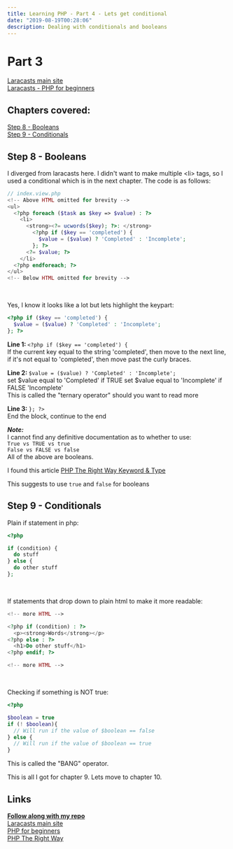 ```yaml
---
title: Learning PHP - Part 4 - Lets get conditional
date: "2019-08-19T00:28:06"
description: Dealing with conditionals and booleans
---
```


# Part 3

[Laracasts main site](https://laracasts.com)<br>
[Laracasts - PHP for beginners](https://laracasts.com/series/php-for-beginners)

## Chapters covered:

[Step 8 - Booleans](https://laracasts.com/series/php-for-beginners/episodes/8)<br>
[Step 9 - Conditionals](https://laracasts.com/series/php-for-beginners/episodes/9)

## Step 8 - Booleans

I diverged from laracasts here. I didn't want to make
multiple \<li\> tags, so I used a conditional which is
in the next chapter. The code is as follows:

```php
// index.view.php
<!-- Above HTML omitted for brevity -->
<ul>
  <?php foreach ($task as $key => $value) : ?>
    <li>
      <strong><?= ucwords($key); ?>: </strong>
        <?php if ($key == 'completed') {
          $value = ($value) ? 'Completed' : 'Incomplete';
        }; ?>
      <?= $value; ?>
    </li>
  <?php endforeach; ?>
</ul>
<!-- Below HTML omitted for brevity -->
```
<br>

Yes, I know it looks like a lot but lets highlight the keypart:

```php
<?php if ($key == 'completed') {
  $value = ($value) ? 'Completed' : 'Incomplete';
}; ?>
```

<strong>Line 1: </strong> `<?php if ($key == 'completed') {` <br>
If the current key equal to the string 'completed', then move to
the next line, if it's not equal to 'completed', then move past
the curly braces.<br>

<strong>Line 2: </strong> `$value = ($value) ? 'Completed' : 'Incomplete';`<br>
set $value equal to 'Completed' if TRUE
set $value equal to 'Incomplete' if FALSE
'Incomplete'<br>
This is called the "ternary operator" should you want to read more<br>


<strong>Line 3: </strong> `}; ?>`<br>
End the block, continue to the end

<strong><em>Note: </em></strong><br> I cannot find any definitive documentation as to whether to use:<br>
`True vs TRUE vs true`<br>
`False vs FALSE vs false`<br>
All of the above are booleans.

I found this article [PHP The Right Way Keyword & Type](https://www.php-fig.org/psr/psr-12/#25-keywords-and-types)

This suggests to use `true` and `false` for booleans

## Step 9 - Conditionals

Plain if statement in php:

```php
<?php

if (condition) {
  do stuff
} else {
  do other stuff
};

```
<br>

If statements that drop down to plain html to make it more readable:

```php
<!-- more HTML -->

<?php if (condition) : ?>
  <p><strong>Words</strong></p>
<?php else : ?>
  <h1>Do other stuff</h1>
<?php endif; ?>

<!-- more HTML -->
```
<br>

Checking if something is NOT true:

```php
<?php

$boolean = true
if (! $boolean){
  // Will run if the value of $boolean == false
} else {
  // Will run if the value of $boolean == true
}
```

This is called the "BANG" operator.

This is all I got for chapter 9. Lets move to chapter 10.

## Links

<strong>[Follow along with my repo](https://github.com/ParamagicDev/php-for-beginners)<br></strong>
[Laracasts main site](https://laracasts.com)<br>
[PHP for beginners](https://laracasts.com/series/php-for-beginners)<br>
[PHP The Right Way](https://phptherightway.com)
